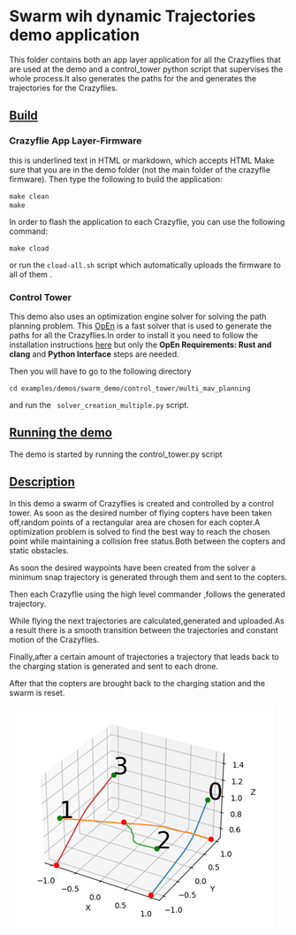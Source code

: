 # Swarm wih dynamic Trajectories demo application

This folder contains both an app layer application for all the Crazyflies that are used at the demo and a control_tower python script that supervises the whole process.It also generates the paths for the and generates the trajectories for the Crazyflies.

## <u>Build</u>

### Crazyflie App Layer-Firmware
this is underlined text in HTML or markdown, which accepts HTML
Make sure that you are in the demo folder (not the main folder of the crazyflie firmware). Then type the following to build the application:

```
make clean
make
```
In order to flash the application to each Crazyflie, you can use the following command:

```
make cload
```

or run the ```cload-all.sh``` script which automatically uploads the firmware to all of them . 

### Control Tower
This demo also uses an optimization engine solver for solving the path planning problem. This  [OpEn](https://alphaville.github.io/optimization-engine/) is a  fast solver that is used to generate the paths for all the Crazyflies.In order to install it you need to follow the installation instructions [here](https://alphaville.github.io/optimization-engine/docs/installation) but only the **OpEn Requirements: Rust and clang** and **Python Interface** steps are needed.

Then you will have to go to the following directory  

```
cd examples/demos/swarm_demo/control_tower/multi_mav_planning
```
and run the ```  solver_creation_multiple.py ``` script.


## <u>Running the demo</u>
The demo is started by running the control_tower.py script

## <u>Description</u>
In this demo a swarm of Crazyflies is created and controlled by a control tower.
As soon as the desired number of flying copters have been taken off,random points of a rectangular area are chosen for each copter.A optimization problem is solved to find the best way to reach the chosen point while maintaining a collision free status.Both between the copters and static obstacles.

As soon the desired waypoints have been created from the solver a minimum snap trajectory is generated through them and sent to the copters.

Then each Crazyflie using the high level commander ,follows the generated trajectory.

While flying the next trajectories are calculated,generated and uploaded.As a result there is a smooth transition between the trajectories and constant motion of the Crazyflies.

Finally,after a certain amount of trajectories a trajectory that leads back to the charging station is generated and sent to each drone.

After that the copters are brought back to the charging station and the swarm is reset.



![Alt text](figures/planning.png?raw=true "Title")